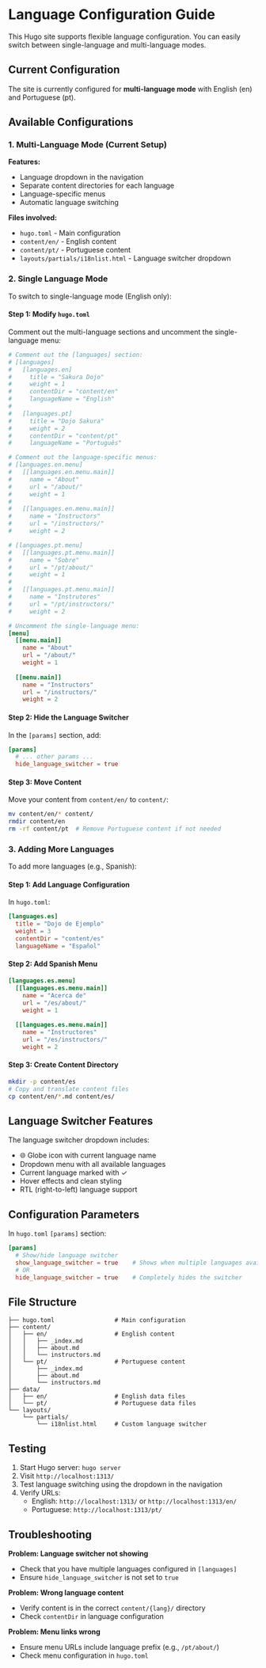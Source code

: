 # Language Configuration Guide

This Hugo site supports flexible language configuration. You can easily switch between single-language and multi-language modes.

## Current Configuration

The site is currently configured for **multi-language mode** with English (en) and Portuguese (pt).

## Available Configurations

### 1. Multi-Language Mode (Current Setup)

**Features:**
- Language dropdown in the navigation
- Separate content directories for each language
- Language-specific menus
- Automatic language switching

**Files involved:**
- `hugo.toml` - Main configuration
- `content/en/` - English content
- `content/pt/` - Portuguese content
- `layouts/partials/i18nlist.html` - Language switcher dropdown

### 2. Single Language Mode

To switch to single-language mode (English only):

#### Step 1: Modify `hugo.toml`

Comment out the multi-language sections and uncomment the single-language menu:

```toml
# Comment out the [languages] section:
# [languages]
#   [languages.en]
#     title = "Sakura Dojo"
#     weight = 1
#     contentDir = "content/en"
#     languageName = "English"
#     
#   [languages.pt]
#     title = "Dojo Sakura"
#     weight = 2
#     contentDir = "content/pt"
#     languageName = "Português"

# Comment out the language-specific menus:
# [languages.en.menu]
#   [[languages.en.menu.main]]
#     name = "About"
#     url = "/about/"
#     weight = 1
#   
#   [[languages.en.menu.main]]
#     name = "Instructors"
#     url = "/instructors/"
#     weight = 2

# [languages.pt.menu]
#   [[languages.pt.menu.main]]
#     name = "Sobre"
#     url = "/pt/about/"
#     weight = 1
#   
#   [[languages.pt.menu.main]]
#     name = "Instrutores"
#     url = "/pt/instructors/"
#     weight = 2

# Uncomment the single-language menu:
[menu]
  [[menu.main]]
    name = "About"
    url = "/about/"
    weight = 1
  
  [[menu.main]]
    name = "Instructors"
    url = "/instructors/"
    weight = 2
```

#### Step 2: Hide the Language Switcher

In the `[params]` section, add:

```toml
[params]
  # ... other params ...
  hide_language_switcher = true
```

#### Step 3: Move Content

Move your content from `content/en/` to `content/`:

```bash
mv content/en/* content/
rmdir content/en
rm -rf content/pt  # Remove Portuguese content if not needed
```

### 3. Adding More Languages

To add more languages (e.g., Spanish):

#### Step 1: Add Language Configuration

In `hugo.toml`:

```toml
[languages.es]
  title = "Dojo de Ejemplo"
  weight = 3
  contentDir = "content/es"
  languageName = "Español"
```

#### Step 2: Add Spanish Menu

```toml
[languages.es.menu]
  [[languages.es.menu.main]]
    name = "Acerca de"
    url = "/es/about/"
    weight = 1
  
  [[languages.es.menu.main]]
    name = "Instructores"
    url = "/es/instructors/"
    weight = 2
```

#### Step 3: Create Content Directory

```bash
mkdir -p content/es
# Copy and translate content files
cp content/en/*.md content/es/
```

## Language Switcher Features

The language switcher dropdown includes:

- 🌐 Globe icon with current language name
- Dropdown menu with all available languages
- Current language marked with ✓
- Hover effects and clean styling
- RTL (right-to-left) language support

## Configuration Parameters

In `hugo.toml` `[params]` section:

```toml
[params]
  # Show/hide language switcher
  show_language_switcher = true    # Shows when multiple languages available
  # OR
  hide_language_switcher = true    # Completely hides the switcher
```

## File Structure

```
├── hugo.toml                 # Main configuration
├── content/
│   ├── en/                   # English content
│   │   ├── _index.md
│   │   ├── about.md
│   │   └── instructors.md
│   └── pt/                   # Portuguese content
│       ├── _index.md
│       ├── about.md
│       └── instructors.md
├── data/
│   ├── en/                   # English data files
│   └── pt/                   # Portuguese data files
└── layouts/
    └── partials/
        └── i18nlist.html     # Custom language switcher
```

## Testing

1. Start Hugo server: `hugo server`
2. Visit `http://localhost:1313/`
3. Test language switching using the dropdown in the navigation
4. Verify URLs:
   - English: `http://localhost:1313/` or `http://localhost:1313/en/`
   - Portuguese: `http://localhost:1313/pt/`

## Troubleshooting

**Problem: Language switcher not showing**
- Check that you have multiple languages configured in `[languages]`
- Ensure `hide_language_switcher` is not set to `true`

**Problem: Wrong language content**
- Verify content is in the correct `content/{lang}/` directory
- Check `contentDir` in language configuration

**Problem: Menu links wrong**
- Ensure menu URLs include language prefix (e.g., `/pt/about/`)
- Check menu configuration in `hugo.toml`
